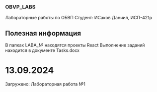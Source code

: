 ### OBVP_LABS
Лабораторные работы по ОБВП
Студент: ИСаков Даниил, ИСП-421р

## Полезная информация
В папках LABA_№ находятся проекты React
Выполнение заданий находится в документе Tasks.docx

# 13.09.2024
Загружено: Лабораторная работа №1
